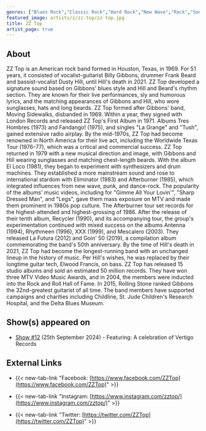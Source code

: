 ```yaml
---
genres: ["Blues Rock","Classic Rock","Hard Rock","New Wave","Rock","Southern Rock","Boogie Rock"]
featured_image: artists/z/zz-top/zz-top.jpg
title: ZZ Top
artist_page: true
---
```

## About

ZZ Top is an American rock band formed in Houston, Texas, in 1969. For 51 years, it consisted of vocalist-guitarist Billy Gibbons, drummer Frank Beard and bassist-vocalist Dusty Hill, until Hill's death in 2021. ZZ Top developed a signature sound based on Gibbons' blues style and Hill and Beard's rhythm section. They are known for their live performances, sly and humorous lyrics, and the matching appearances of Gibbons and Hill, who wore sunglasses, hats and long beards.
ZZ Top formed after Gibbons' band, Moving Sidewalks, disbanded in 1969. Within a year, they signed with London Records and released ZZ Top's First Album in 1971. Albums Tres Hombres (1973) and Fandango! (1975), and singles "La Grange" and "Tush", gained extensive radio airplay. By the mid-1970s, ZZ Top had become renowned in North America for their live act, including the Worldwide Texas Tour (1976–77), which was a critical and commercial success. ZZ Top returned in 1979 with a new musical direction and image, with Gibbons and Hill wearing sunglasses and matching chest-length beards. With the album El Loco (1981), they began to experiment with synthesizers and drum machines. They established a more mainstream sound and rose to international stardom with Eliminator (1983) and Afterburner (1985), which integrated influences from new wave, punk, and dance-rock. The popularity of the albums' music videos, including for "Gimme All Your Lovin'", "Sharp Dressed Man", and "Legs", gave them mass exposure on MTV and made them prominent in 1980s pop culture. The Afterburner tour set records for the highest-attended and highest-grossing of 1986.
After the release of their tenth album, Recycler (1990), and its accompanying tour, the group's experimentation continued with mixed success on the albums Antenna (1994), Rhythmeen (1996), XXX (1999), and Mescalero (2003). They released La Futura (2012) and Goin' 50 (2019), a compilation album commemorating the band's 50th anniversary. By the time of Hill's death in 2021, ZZ Top had become the longest-running band with an unchanged lineup in the history of music. Per Hill's wishes, he was replaced by their longtime guitar tech, Elwood Francis, on bass.
ZZ Top has released 15 studio albums and sold an estimated 50 million records. They have won three MTV Video Music Awards, and in 2004, the members were inducted into the Rock and Roll Hall of Fame. In 2015, Rolling Stone ranked Gibbons the 32nd-greatest guitarist of all time. The band members have supported campaigns and charities including Childline, St. Jude Children's Research Hospital, and the Delta Blues Museum.



## Show(s) appeared on

- [Show #12](/shows/featuring-a-celebration-of-vertigo-records/) (25th September 2024) - Featuring: A celebration of Vertigo Records

## External Links

- {{< new-tab-link "Facebook: [https://www.facebook.com/ZZTop](https://www.facebook.com/ZZTop)" >}}

- {{< new-tab-link "Instagram: [https://www.instagram.com/zztop/](https://www.instagram.com/zztop/)" >}}

- {{< new-tab-link "Twitter: [https://twitter.com/ZZTop](https://twitter.com/ZZTop)" >}}


